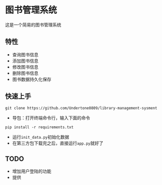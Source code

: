 # 图书管理系统

这是一个简易的图书管理系统

## 特性

- 查询图书信息
- 添加图书信息
- 修改图书信息
- 删除图书信息
- 图书数据持久化保存

## 快速上手

```shell
git clone https://github.com/Undertone0809/library-management-sysment
```

- 导包：打开终端命令行，输入下面的命令

```shell
pip install -r requirements.txt
```

- 运行`init_data.py`初始化数据
- 在第三方包下载完之后，直接运行`app.py`就好了


## TODO
- 增加用户登陆的功能
- 提供

